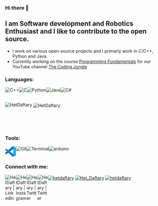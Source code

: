 ### Hi there 👋

## I am Software development and Robotics Enthusiast and I like to contribute to the open source.

- I work on various open-source projects and I primarly work in C/C++, Python and Java.
- Currently working on the course [Programming Fundamentals](https://www.youtube.com/watch?v=DMx0mr8WFac&list=PLK59HDBUP-dsCDsg3bGapEbcYl7_GcOst) for our YouTube channel [The Coding Jungle](https://www.youtube.com/channel/UCyGdc3m67Ouj8dn5MkaACPw/) 

### Languages:

[<img align="left" alt="C++" height="35em" src="https://user-images.githubusercontent.com/42747200/46140125-da084900-c26d-11e8-8ea7-c45ae6306309.png" />](https://en.wikipedia.org/wiki/C%2B%2B)
[<img align="left" alt="C" height="35em" src="https://cdn.iconscout.com/icon/free/png-512/c-programming-569564.png" />](https://en.wikipedia.org/wiki/C_(programming_language))
[<img align="left" alt="Python" height="35em" src="https://upload.wikimedia.org/wikipedia/commons/c/c3/Python-logo-notext.svg" />](https://www.python.org/)
[<img align="left" alt="Java" height="35em" src="https://1000logos.net/wp-content/uploads/2020/09/Java-Logo.png" />](https://www.java.com/en/download/)
[<img align="left" alt="C#" height="35em" src="https://img.favpng.com/23/10/7/c-programming-language-logo-microsoft-visual-studio-net-framework-png-favpng-WLLTMqZhSPAk9q3DTh993fZnh.jpg" />](https://en.wikipedia.org/wiki/C_Sharp_(programming_language))

<br/><br/>

<img align="left" src="https://github-readme-stats.vercel.app/api/top-langs/?username=HetDaftary&theme=dark" alt="HetDaftary" />&nbsp;<img align="center" src="https://github-readme-stats.vercel.app/api?username=HetDaftary&count_private=true&theme=dark" alt="HetDaftary" /> 

<br/><br/><br/>

### Tools: 

[<img align="left" alt="Visual Studio Code" height = "35em" src="https://raw.githubusercontent.com/github/explore/80688e429a7d4ef2fca1e82350fe8e3517d3494d/topics/visual-studio-code/visual-studio-code.png" />](https://code.visualstudio.com/)
[<img align="left" alt="Git" height="35em" src="https://git-scm.com/images/logo@2x.png" />](https://git-scm.com/downloads)
[<img align="left" alt="Terminal" height="35em" src="https://cdn.jsdelivr.net/npm/simple-icons@3.13.0/icons/gnubash.svg" />](https://en.wikipedia.org/wiki/Bash_(Unix_shell))
[<img align="left" alt="arduino" height = "35em" src="https://cdn.arduino.cc/header-footer/prod/assets/headerLogo-arduino.svg" />](https://www.arduino.cc/)

<br/><br/>

### Connect with me:
[<img align="left" alt="HetDaftary | LinkedIn" width="35px" src="https://cdn.jsdelivr.net/npm/simple-icons@v3/icons/linkedin.svg" />](https://www.linkedin.com/in/het-daftary-193453171/)
[<img align="left" alt="HetDaftary | Instagram" width="35px" src="https://cdn.jsdelivr.net/npm/simple-icons@v3/icons/instagram.svg" />](https://www.instagram.com/het_daftary/)
[<img align="left" alt="HetDaftary | Twitter" width="35px" src="https://cdn.jsdelivr.net/npm/simple-icons@v3/icons/twitter.svg" />](https://twitter.com/DaftaryHet)
[<img align="left" alt="HetDaftary | Twitter" width="35px" src="https://cdn.jsdelivr.net/npm/simple-icons@v3/icons/quora.svg" />](https://www.quora.com/profile/Het-Daftary-1)
<a href="https://www.codechef.com/users/hetdaftary" target="blank"><img align="center" src="https://cdn.jsdelivr.net/npm/simple-icons@3.1.0/icons/codechef.svg" alt="hetdaftary" height="30" width="40" /></a>
<a href="https://www.hackerrank.com/Het_Daftary" target="blank"><img align="center" src="https://cdn.jsdelivr.net/npm/simple-icons@3.0.1/icons/hackerrank.svg" alt="Het_Daftary" height="30" width="40" /></a>
<a href="https://auth.geeksforgeeks.org/user/hetdaftary/" target="blank"><img align="center" src="https://cdn.jsdelivr.net/npm/simple-icons@3.0.1/icons/geeksforgeeks.svg" alt="hetdaftary" height="30" width="40" /></a>
<br/><br/>
